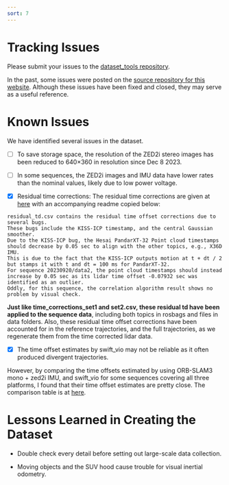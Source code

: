 ```yaml
---
sort: 7
---
```


# Tracking Issues

Please submit your issues to the [dataset_tools repository](https://github.com/snail-radar/dataset_tools/issues).

In the past, some issues were posted on the [source repository for this website](https://github.com/snail-radar/snail-radar.github.io/issues). Although these issues have been fixed and closed, they may serve as a useful reference.


# Known Issues

We have identified several issues in the dataset.

- [ ] To save storage space, the resolution of the ZED2i stereo images has been reduced to 640×360 in resolution since Dec 8 2023.

- [ ] In some sequences, the ZED2i images and IMU data have lower rates than the nominal values, likely due to low power voltage.

- [x] Residual time corrections: 
The residual time corrections are given at [here](https://1drv.ms/x/c/60208caf9367dbb1/EfLXlF7CeCFMmDkOpkA3Y0QBFnmtIpLucgg-exHN8Bi5hQ?e=j7zinw) with an accompanying readme copied below:

```
residual_td.csv contains the residual time offset corrections due to several bugs.
These bugs include the KISS-ICP timestamp, and the central Gaussian smoother.
Due to the KISS-ICP bug, the Hesai PandarXT-32 Point cloud timestamps should decrease by 0.05 sec to align with the other topics, e.g., X36D IMU. 
This is due to the fact that the KISS-ICP outputs motion at t + dt / 2 but stamps it with t and dt = 100 ms for PandarXT-32.
For sequence 20230920/data2, the point cloud timestamps should instead increase by 0.05 sec as its lidar time offset -0.07932 sec was identified as an outlier.
Oddly, for this sequence, the correlation algorithm result shows no problem by visual check.
```

**Just like time_corrections_set1 and set2.csv, these residual td have been applied to the sequence data**, including both topics in rosbags and files in data folders. Also, these residual time offset corrections have been accounted for in the reference trajectories, and the full trajectories, as we regenerate them from the time corrected lidar data.

- [x] The time offset estimates by swift_vio may not be reliable as it often produced divergent trajectories.

However, by comparing the time offsets estimated by using ORB-SLAM3 mono + zed2i IMU, and swift_vio for some sequences covering all three platforms, I found that their time offset estimates are pretty close.
The comparison table is at [here](https://1drv.ms/x/c/60208caf9367dbb1/EY5Ff1GmwJFNrx668dvzA_sBUpqhaVegH_BqPXxSlvgc-w?e=H6RzkV).

# Lessons Learned in Creating the Dataset

- Double check every detail before setting out large-scale data collection.

- Moving objects and the SUV hood cause trouble for visual inertial odometry.

